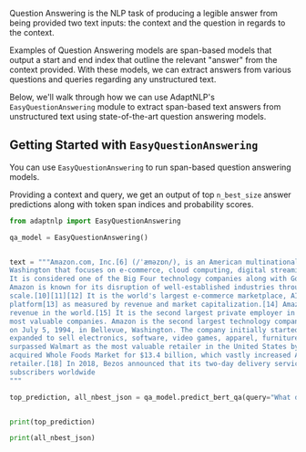 Question Answering is the NLP task of producing a legible answer from being provided two text inputs: the context
and the question in regards to the context.

Examples of Question Answering models are span-based models that output a start and end index that outline the relevant
"answer" from the context provided.  With these models, we can extract answers from various questions and queries
regarding any unstructured text.

Below, we'll walk through how we can use AdaptNLP's `EasyQuestionAnswering` module to extract span-based text answers
from unstructured text using state-of-the-art question answering models.


## Getting Started with `EasyQuestionAnswering`

You can use `EasyQuestionAnswering` to run span-based question answering models.

Providing a context and query, we get an output of top `n_best_size` answer predictions along with token span indices 
and probability scores.

```python
from adaptnlp import EasyQuestionAnswering

qa_model = EasyQuestionAnswering()


text = """Amazon.com, Inc.[6] (/ˈæməzɒn/), is an American multinational technology company based in Seattle, 
Washington that focuses on e-commerce, cloud computing, digital streaming, and artificial intelligence. 
It is considered one of the Big Four technology companies along with Google, Apple, and Facebook.[7][8][9] 
Amazon is known for its disruption of well-established industries through technological innovation and mass 
scale.[10][11][12] It is the world's largest e-commerce marketplace, AI assistant provider, and cloud computing 
platform[13] as measured by revenue and market capitalization.[14] Amazon is the largest Internet company by 
revenue in the world.[15] It is the second largest private employer in the United States[16] and one of the world's 
most valuable companies. Amazon is the second largest technology company by revenue. Amazon was founded by Jeff Bezos 
on July 5, 1994, in Bellevue, Washington. The company initially started as an online marketplace for books but later 
expanded to sell electronics, software, video games, apparel, furniture, food, toys, and jewelry. In 2015, Amazon 
surpassed Walmart as the most valuable retailer in the United States by market capitalization.[17] In 2017, Amazon 
acquired Whole Foods Market for $13.4 billion, which vastly increased Amazon's presence as a brick-and-mortar 
retailer.[18] In 2018, Bezos announced that its two-day delivery service, Amazon Prime, had surpassed 100 million 
subscribers worldwide
"""

top_prediction, all_nbest_json = qa_model.predict_bert_qa(query="What does Amazon do?", context=text, n_best_size=10)


print(top_prediction)

print(all_nbest_json)

```